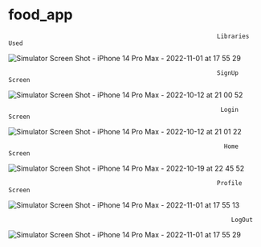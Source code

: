 # food_app
                                                              Libraries Used
                                                              
![Simulator Screen Shot - iPhone 14 Pro Max - 2022-11-01 at 17 55 29](https://user-images.githubusercontent.com/26799447/201054003-3998eb3a-76d6-43e7-bc50-b17acd9c051d.png)

                                                              SignUp Screen

![Simulator Screen Shot - iPhone 14 Pro Max - 2022-10-12 at 21 00 52](https://user-images.githubusercontent.com/26799447/195475163-77344119-5565-4d7f-ac55-98eb42ea91fe.png)

                                                               Login Screen

![Simulator Screen Shot - iPhone 14 Pro Max - 2022-10-12 at 21 01 22](https://user-images.githubusercontent.com/26799447/195475183-04e9ab50-6362-4f28-8b8a-f47295912e54.png)

                                                                Home Screen

![Simulator Screen Shot - iPhone 14 Pro Max - 2022-10-19 at 22 45 52](https://user-images.githubusercontent.com/26799447/196844322-03a85377-ae1b-4df8-a7f1-6d82b49d4e3f.png)

                                                              Profile Screen
                                                              
![Simulator Screen Shot - iPhone 14 Pro Max - 2022-11-01 at 17 55 13](https://user-images.githubusercontent.com/26799447/199350745-e0b474d1-4895-4b80-bbc9-096e36eeb8f1.png)


                                                                  LogOut
 
 ![Simulator Screen Shot - iPhone 14 Pro Max - 2022-11-01 at 17 55 29](https://user-images.githubusercontent.com/26799447/199351102-52927392-1f48-4eda-82b6-c050d7e4803b.png)
